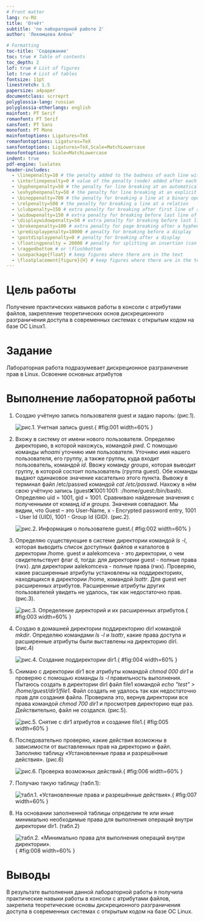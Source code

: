 ```yaml
---
# Front matter
lang: ru-RU
title: 'Отчёт'
subtitle: 'по лабораторной работе 2'
author: 'Лекомцева Алёна'

# Formatting
toc-title: 'Содержание'
toc: true # Table of contents
toc_depth: 2
lof: true # List of figures
lot: true # List of tables
fontsize: 11pt
linestretch: 1.5
papersize: a4paper
documentclass: scrreprt
polyglossia-lang: russian
polyglossia-otherlangs: english
mainfont: PT Serif
romanfont: PT Serif
sansfont: PT Sans
monofont: PT Mono
mainfontoptions: Ligatures=TeX
romanfontoptions: Ligatures=TeX
sansfontoptions: Ligatures=TeX,Scale=MatchLowercase
monofontoptions: Scale=MatchLowercase
indent: true
pdf-engine: lualatex
header-includes:
  - \linepenalty=10 # the penalty added to the badness of each line within a paragraph (no associated penalty node) Increasing the value makes tex try to have fewer lines in the paragraph.
  - \interlinepenalty=0 # value of the penalty (node) added after each line of a paragraph.
  - \hyphenpenalty=50 # the penalty for line breaking at an automatically inserted hyphen
  - \exhyphenpenalty=50 # the penalty for line breaking at an explicit hyphen
  - \binoppenalty=700 # the penalty for breaking a line at a binary operator
  - \relpenalty=500 # the penalty for breaking a line at a relation
  - \clubpenalty=150 # extra penalty for breaking after first line of a paragraph
  - \widowpenalty=150 # extra penalty for breaking before last line of a paragraph
  - \displaywidowpenalty=50 # extra penalty for breaking before last line before a display math
  - \brokenpenalty=100 # extra penalty for page breaking after a hyphenated line
  - \predisplaypenalty=10000 # penalty for breaking before a display
  - \postdisplaypenalty=0 # penalty for breaking after a display
  - \floatingpenalty = 20000 # penalty for splitting an insertion (can only be split footnote in standard LaTeX)
  - \raggedbottom # or \flushbottom
  - \usepackage{float} # keep figures where there are in the text
  - \floatplacement{figure}{H} # keep figures where there are in the text
---
```


# Цель работы

Получение практических навыков работы в консоли с атрибутами файлов, закрепление теоретических основ дискреционного разграничения доступа в современных системах с открытым кодом на базе ОС Linux1.

# Задание

Лабораторная работа подразумевает дискреционное разграничение прав в Linux. Освоение основных атрибутов

# Выполнение лабораторной работы

1. Создаю учётную запись пользователя guest и задаю пароль: (рис.1).

   ![рис.1. Учетная запись guest.](images/1.jpg){ #fig:001 width=60% }

2. Вхожу в систему от имени нового пользователя. 
   Определяю директорию, в которой нахожусь, командой _pwd_. 
   С помощью команды _whoami_ уточняю имя пользователя. 
   Уточняю имя нашего пользователя, его группу, а также группы, куда входит пользователь, командой _id_. Ввожу команду _groups_, которая выводит группу, в которой состоит пользователь (группа guest).  Обе команды выдают одинаковое значение касательно этого пункта.
   Вывожу в терминал файл /etc/passwd командой _cat /etc/passwd_. Нахожу в нём свою учётную запись (guest:x:1001:1001: :/home/guest:/bin/bash). Определяю uid = 1001, gid = 1001. Сравниваю найденные значения с полученными от команд _id_ и _groups_. Значения совпадают. Мы видим, что Guest – это User-Name, x - Encrypted password entry, 1001 - User Id (UID), 1001 - Group Id (GID). (рис.2).

   ![рис.2. Информация о пользователе guest.](images/2.jpg){ #fig:002 width=60% }
   
3. Определяю существующие в системе директории командой _ls -l_, которая выводить список доступных     файлов и каталогов в директории /home. guest и aalekomceva - это директории, о чем свидетельствует флаг d, тогда: 
для директории guest - полные права (rwx). 
для директории aalekomceva - полные права (rwx).
Проверяю, какие расширенные атрибуты установлены на поддиректориях, находящихся в директории /home, командой _lsattr_. Для guest нет расширенных атрибутов. Расширенные атрибуты других пользователей увидеть не удалось, так как недостаточно прав. (рис.3).

   ![рис.3. Определение директорий и их расширенных атрибутов.](images/3.jpg){ #fig:003 width=60% }

4. Создаю в домашней директории поддиректорию dirl командой _mkdir_. Определяю командами _ls -l_ и _lsattr_, какие права доступа и расширенные атрибуты были выставлены на директорию dirl. (рис.4) 

   ![рис.4. Создание поддиректории dir1.](images/4.jpg){ #fig:004 width=60% }

5. Снимаю с директории dir1 все атрибуты командой _chmod 000 dir1_ и проверяю с помощью команды _ls -l_ правильность выполнения. Пытаюсь создать в директории dirl файл file1 командой _echo "test" > /home/guest/dir1/file1_. Файл создать не удалось так как недостаточно прав для создания файла. Проверила это, вернув директории все права командой _chmod 700 dir1_ и просмотрев директорию еще раз. Действительно, файл не создался. (рис.5).

   ![рис.5. Снятие с dir1 атрибутов и создание file1.](images/5.jpg){ #fig:005 width=60% }

6. Последовательно проверяю, какие действия возможны в зависимости от выставленных прав на директорию и файл. Заполняю таблицу «Установленные права и разрешённые действия». (рис.6)

   ![рис.6. Проверка возможных действий.](images/6.jpg){ #fig:006 width=60% }

7. Получаю такую таблицу (табл.1):

   ![табл.1. «Установленные права и разрешённые действия».](images/7.jpg){ #fig:007 width=60% }

8. На основании заполненной таблицы определим те или иные минимально необходимые права для выполнения операций внутри директории dir1. (табл.2)

   ![табл.2. «Минимально права для выполнения операций внутри директории».](images/8.jpg){ #fig:008 width=60% }




# Выводы

В результате выполнения данной лабораторной работы я получила практические навыки работы в консоли с атрибутами файлов, закрепила теоретические основы дискреционного разграничения доступа в современных системах с открытым кодом на базе ОС Linux. 
